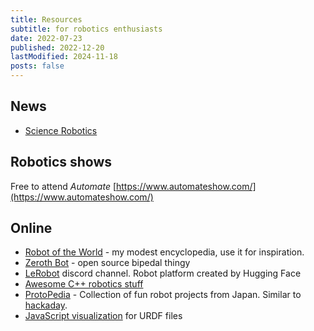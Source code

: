 ```yaml
---
title: Resources 
subtitle: for robotics enthusiasts
date: 2022-07-23
published: 2022-12-20
lastModified: 2024-11-18
posts: false
---
```



## News

- [Science Robotics](https://www.science.org/journal/scirobotics)


## Robotics shows

Free to attend *Automate* [https://www.automateshow.com/](https://www.automateshow.com/)


## Online

- [Robot of the World](https://trello.com/b/A1RnF6x5/robots-of-the-world) - my modest encyclopedia, use it for inspiration.
- [Zeroth Bot](https://github.com/zeroth-robotics/zeroth-bot) - open source bipedal thingy
- [LeRobot](https://discord.gg/bFWpsCWs) discord channel. Robot platform created by Hugging Face
- [Awesome C++ robotics stuff](https://github.com/fffaraz/awesome-cpp#robotics)
- [ProtoPedia](https://protopedia.net/prototype/3299) - Collection of fun robot projects from Japan. Similar to [hackaday](https://hackaday.io/project/181344-stack-chan-javascript-driven-super-kawaii-robot).
- [JavaScript visualization](https://gkjohnson.github.io/urdf-loaders/javascript/example/bundle/) for URDF files